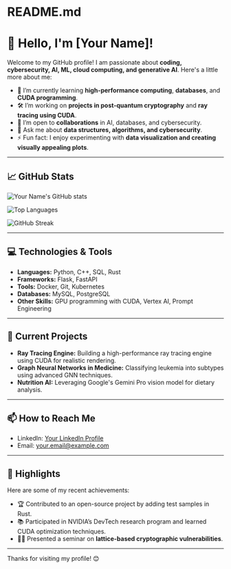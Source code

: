 # README.md
# 👋 Hello, I'm [Your Name]!

Welcome to my GitHub profile! I am passionate about **coding, cybersecurity, AI, ML, cloud computing, and generative AI**. Here's a little more about me:

- 🌱 I’m currently learning **high-performance computing**, **databases**, and **CUDA programming**.
- 🛠️ I’m working on **projects in post-quantum cryptography** and **ray tracing using CUDA**.
- 👯 I’m open to **collaborations** in AI, databases, and cybersecurity.
- 💬 Ask me about **data structures, algorithms, and cybersecurity**.
- ⚡ Fun fact: I enjoy experimenting with **data visualization and creating visually appealing plots**.

---

## 📈 GitHub Stats

![Your Name's GitHub stats](https://github-readme-stats.vercel.app/api?username=YOUR_USERNAME&show_icons=true&theme=radical)

![Top Languages](https://github-readme-stats.vercel.app/api/top-langs/?username=YOUR_USERNAME&layout=compact&theme=radical)

![GitHub Streak](https://streak-stats.demolab.com/?user=YOUR_USERNAME&theme=radical)

---

## 💻 Technologies & Tools

- **Languages:** Python, C++, SQL, Rust
- **Frameworks:** Flask, FastAPI
- **Tools:** Docker, Git, Kubernetes
- **Databases:** MySQL, PostgreSQL
- **Other Skills:** GPU programming with CUDA, Vertex AI, Prompt Engineering

---

## 🚀 Current Projects

- **Ray Tracing Engine:** Building a high-performance ray tracing engine using CUDA for realistic rendering.
- **Graph Neural Networks in Medicine:** Classifying leukemia into subtypes using advanced GNN techniques.
- **Nutrition AI:** Leveraging Google's Gemini Pro vision model for dietary analysis.

---

## 📫 How to Reach Me

- LinkedIn: [Your LinkedIn Profile](https://www.linkedin.com/in/your-profile/)
- Email: [your.email@example.com](mailto:your.email@example.com)

---

## 🌟 Highlights

Here are some of my recent achievements:
- 🏆 Contributed to an open-source project by adding test samples in Rust.
- 📚 Participated in NVIDIA’s DevTech research program and learned CUDA optimization techniques.
- 🧑‍🏫 Presented a seminar on **lattice-based cryptographic vulnerabilities**.

---

Thanks for visiting my profile! 😊
